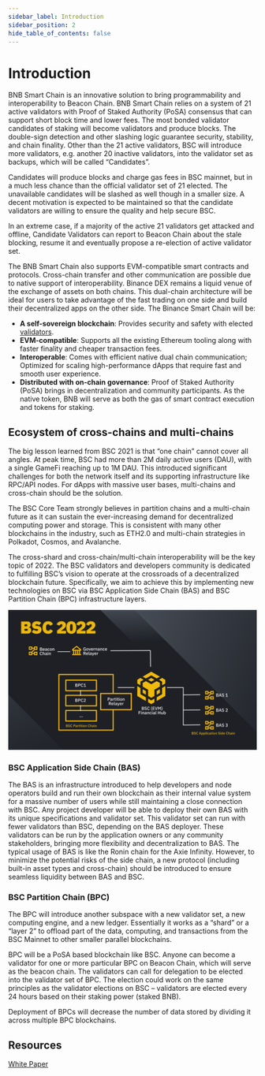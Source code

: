 ```yaml
---
sidebar_label: Introduction 
sidebar_position: 2
hide_table_of_contents: false
---
```


# Introduction

BNB Smart Chain is an innovative solution to bring programmability and interoperability to Beacon Chain. BNB Smart Chain relies on a system of 21 active validators with Proof of Staked Authority (PoSA) consensus that can support short block time and lower fees. The most bonded validator candidates of staking will become validators and produce blocks. The double-sign detection and other slashing logic guarantee security, stability, and chain finality. 
Other than the 21 active validators, BSC will introduce more validators, e.g. another 20 inactive validators, into the validator set as backups, which will be called “Candidates”.

Candidates will produce blocks and charge gas fees in BSC mainnet, but in a much less chance than the official validator set of 21 elected. The unavailable candidates will be slashed as well though in a smaller size. A decent motivation is expected to be maintained so that the candidate validators are willing to ensure the quality and help secure BSC.

In an extreme case, if a majority of the active 21 validators get attacked and offline, Candidate Validators can report to Beacon Chain about the stale blocking, resume it and eventually propose a re-election of active validator set.

The BNB Smart Chain also supports EVM-compatible smart contracts and protocols. Cross-chain transfer and other communication are possible due to native support of interoperability. Binance DEX remains a liquid venue of the exchange of assets on both chains. This dual-chain architecture will be ideal for users to take advantage of the fast trading on one side and build their decentralized apps on the other side. The Binance Smart Chain will be:

* **A self-sovereign blockchain**: Provides security and safety with elected [validators](consensus.md).
* **EVM-compatible**: Supports all the existing Ethereum tooling along with faster finality and cheaper transaction fees.
* **Interoperable**: Comes with efficient native dual chain communication; Optimized for scaling high-performance dApps that require fast and smooth user experience.
* **Distributed with on-chain governance**: Proof of Staked Authority (PoSA) brings in decentralization and community participants. As the native token, BNB will serve as both the gas of smart contract execution and tokens for staking.

<!--## Comparision Between Beacon Chain and BNB Smart Chain

|                   | Beacon Chain | BNB Smart Chain                    |
| ----------------- | ------------- | -------------------------------------- |
| Consensus         | DPoS          | PoSA                                   |
| No. of Validators | 11            | up to 41 (20 candidate block producers)|
| Mean Block Time   | <1s           | ~5s                                    |
| Programmability   | BEPs          | Support EVM-compatible smart contracts |
| Cross Chain       |[BEP3](https://github.com/bnb-chain/BEPs/blob/master/BEP3.md) introduces *Hash Timer Locked Contract functions* and further [mechanism](https://community.binance.org/topic/1892) to handle inter-blockchain tokens peg.    | BSC comes with efficient [native dual chain communication](cross-chain.md); Optimized for scaling high-performance dApps that require fast and smooth user experience.                    |
-->
## Ecosystem of cross-chains and multi-chains
The big lesson learned from BSC 2021 is that “one chain” cannot cover all angles.  At peak time, BSC had more than 2M daily active users (DAU), with a single GameFi reaching up to 1M DAU. This introduced significant challenges for both the network itself and its supporting infrastructure like RPC/API nodes. For dApps with massive user bases, multi-chains and cross-chain should be the solution.  

The BSC Core Team strongly believes in partition chains and a multi-chain future as it can sustain the ever-increasing demand for decentralized computing power and storage. This is consistent with many other blockchains in the industry, such as ETH2.0 and multi-chain strategies in Polkadot, Cosmos, and Avalanche.

The cross-shard and cross-chain/multi-chain interoperability will be the key topic of 2022. The BSC validators and developers community is dedicated to fulfilling BSC’s vision to operate at the crossroads of a decentralized blockchain future. Specifically, we aim to achieve this by implementing new technologies on BSC via BSC Application Side Chain (BAS) and BSC Partition Chain (BPC) infrastructure layers.

![BSC 2022](/img/assets/new-eco.jpg)

### BSC Application Side Chain (BAS)
The BAS is an infrastructure introduced to help developers and node operators build and run their own blockchain as their internal value system for a massive number of users while still maintaining a close connection with BSC. Any project developer will be able to deploy their own BAS with its unique specifications and validator set. This validator set can run with fewer validators than BSC, depending on the BAS deployer. These validators can be run by the application owners or any community stakeholders, bringing more flexibility and decentralization to BAS. The typical usage of BAS is like the Ronin chain for the Axie Infinity.  However, to minimize the potential risks of the side chain, a new protocol (including built-in asset types and cross-chain) should be introduced to ensure seamless liquidity between BAS and BSC.

### BSC Partition Chain (BPC)
The BPC will introduce another subspace with a new validator set, a new computing engine, and a new ledger. Essentially it works as a “shard” or a “layer 2” to offload part of the data, computing, and transactions from the BSC Mainnet to other smaller parallel blockchains.

BPC will be a PoSA based blockchain like BSC. Anyone can become a validator for one or more particular BPC on Beacon Chain, which will serve as the beacon chain. The validators can call for delegation to be elected into the validator set of BPC. The election could work on the same principles as the validator elections on BSC – validators are elected every 24 hours based on their staking power (staked BNB).

Deployment of BPCs will decrease the number of data stored by dividing it across multiple BPC blockchains.


## Resources
[White Paper](https://github.com/bnb-chain/whitepaper/blob/master/WHITEPAPER.md)
